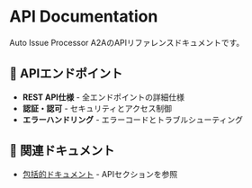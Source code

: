 # API Documentation

Auto Issue Processor A2AのAPIリファレンスドキュメントです。

## 📡 APIエンドポイント

- **REST API仕様** - 全エンドポイントの詳細仕様
- **認証・認可** - セキュリティとアクセス制御
- **エラーハンドリング** - エラーコードとトラブルシューティング

## 🔗 関連ドキュメント

- [包括的ドキュメント](../AUTO_ISSUE_PROCESSOR_A2A_COMPLETE_DOCUMENTATION.md) - APIセクションを参照